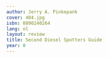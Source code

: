 ```yaml
---
author: Jerry A. Pinkepank
cover: 404.jpg
isbn: 0890240264
lang: nl
layout: review
title: Second Diesel Spotters Guide
year: 0
---
```


